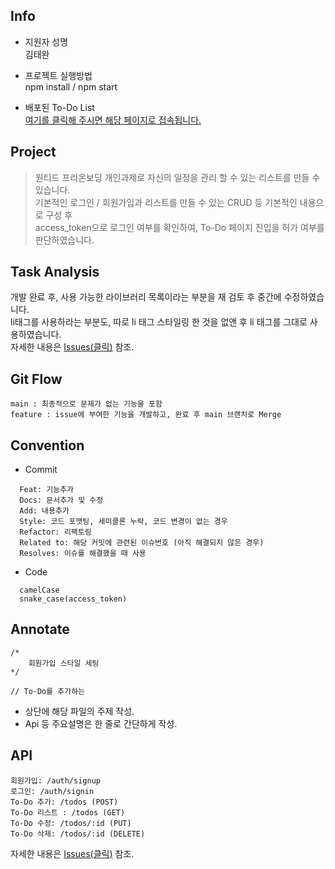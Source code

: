 ## Info

- 지원자 성명<br/>
  김태완

- 프로젝트 실행방법<br/>
  npm install / npm start

- 배포된 To-Do List<br/>
  [여기를 클릭해 주시면 해당 페이지로 접속됩니다.](http://to-do-list.shop)

## Project

> 원티드 프리온보딩 개인과제로 자신의 일정을 관리 할 수 있는 리스트를 만들 수 있습니다.<br/>
> 기본적인 로그인 / 회원가입과 리스트를 만들 수 있는 CRUD 등 기본적인 내용으로 구성 후<br/>
> access_token으로 로그인 여부를 확인하여, To-Do 페이지 진입을 허가 여부를 판단하였습니다.

## Task Analysis

개발 완료 후, 사용 가능한 라이브러리 목록이라는 부분을 재 검토 후 중간에 수정하였습니다.<br/>
li태그를 사용하라는 부분도, 따로 li 태그 스타일링 한 것을 없앤 후 li 태그를 그대로 사용하였습니다.<br/>
자세한 내용은 [Issues(클릭)](https://github.com/richcollector/wanted-pre-onboarding-frontend/issues) 참조.

## Git Flow

```
main : 최종적으로 문제가 없는 기능을 포함
feature : issue에 부여한 기능을 개발하고, 완료 후 main 브랜치로 Merge
```

## Convention

- Commit

```
  Feat: 기능추가
  Docs: 문서추가 및 수정
  Add: 내용추가
  Style: 코드 포맷팅, 세미콜론 누락, 코드 변경이 없는 경우
  Refactor: 리팩토링
  Related to: 해당 커밋에 관련된 이슈번호 (아직 해결되지 않은 경우)
  Resolves: 이슈를 해결했을 때 사용
```

- Code

```
  camelCase
  snake_case(access_token)
```

## Annotate

```
/*
    회원가입 스타일 세팅
*/

// To-Do를 추가하는
```

- 상단에 해당 파일의 주제 작성.
- Api 등 주요설명은 한 줄로 간단하게 작성.

## API

```
회원가입: /auth/signup
로그인: /auth/signin
To-Do 추가: /todos (POST)
To-Do 리스트 : /todos (GET)
To-Do 수정: /todos/:id (PUT)
To-Do 삭제: /todos/:id (DELETE)
```

자세한 내용은 [Issues(클릭)](https://github.com/richcollector/wanted-pre-onboarding-frontend/issues) 참조.
